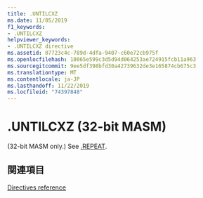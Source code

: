 ```yaml
---
title: .UNTILCXZ
ms.date: 11/05/2019
f1_keywords:
- .UNTILCXZ
helpviewer_keywords:
- .UNTILCXZ directive
ms.assetid: 07723c4c-789d-4dfa-9407-c60e72cb975f
ms.openlocfilehash: 10065e599c3d5d94d064253ae724915fcb11a963
ms.sourcegitcommit: 9ee5df398bfd30a42739632de3e165874cb675c3
ms.translationtype: MT
ms.contentlocale: ja-JP
ms.lasthandoff: 11/22/2019
ms.locfileid: "74397848"
---
```

# <a name="untilcxz-32-bit-masm"></a>.UNTILCXZ (32-bit MASM)

(32-bit MASM only.) See [.REPEAT](../../assembler/masm/dot-repeat.md).

## <a name="see-also"></a>関連項目

[Directives reference](directives-reference.md)
